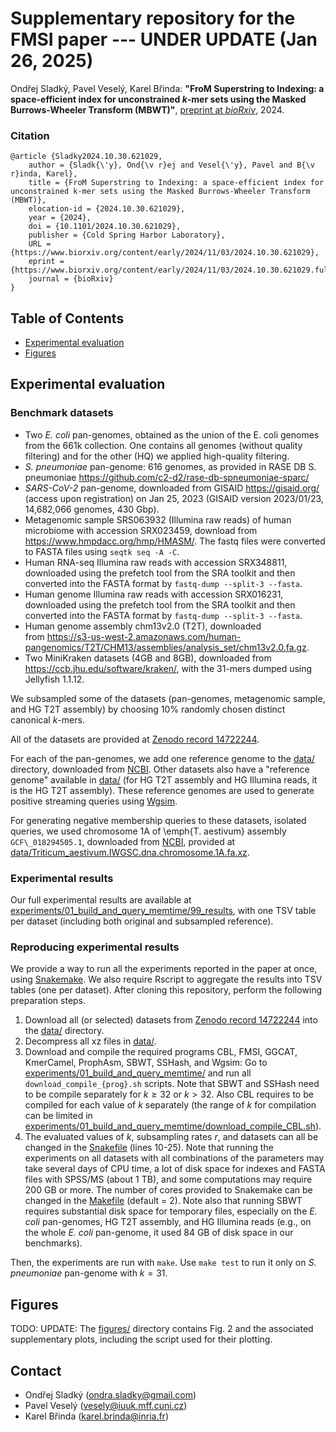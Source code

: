 # Supplementary repository for the FMSI paper --- UNDER UPDATE (Jan 26, 2025)

Ondřej Sladký, Pavel Veselý, Karel Břinda:
**"FroM Superstring to Indexing: a space-efficient index for unconstrained *k*-mer sets using the Masked Burrows-Wheeler Transform (MBWT)"**, [preprint at *bioRxiv*](https://www.biorxiv.org/content/10.1101/2024.10.30.621029), 2024.

### Citation

```
@article {Sladky2024.10.30.621029,
	author = {Sladk{\'y}, Ond{\v r}ej and Vesel{\'y}, Pavel and B{\v r}inda, Karel},
	title = {FroM Superstring to Indexing: a space-efficient index for unconstrained k-mer sets using the Masked Burrows-Wheeler Transform (MBWT)},
	elocation-id = {2024.10.30.621029},
	year = {2024},
	doi = {10.1101/2024.10.30.621029},
	publisher = {Cold Spring Harbor Laboratory},
	URL = {https://www.biorxiv.org/content/early/2024/11/03/2024.10.30.621029},
	eprint = {https://www.biorxiv.org/content/early/2024/11/03/2024.10.30.621029.full.pdf},
	journal = {bioRxiv}
}

```

## Table of Contents

<!-- vim-markdown-toc GFM -->

* [Experimental evaluation](#experimental-evaluation)
* [Figures](#figures)

<!-- vim-markdown-toc -->


## Experimental evaluation

### Benchmark datasets

* Two *E. coli* pan-genomes, obtained as the union of the E. coli genomes from the 661k collection. One contains all genomes (without quality filtering) and for the other (HQ) we applied high-quality filtering.
* *S. pneumoniae* pan-genome: 616 genomes, as provided in RASE DB S. pneumoniae https://github.com/c2-d2/rase-db-spneumoniae-sparc/
* *SARS-CoV-2* pan-genome, downloaded from GISAID https://gisaid.org/ (access upon registration) on Jan 25, 2023 (GISAID version 2023/01/23, 14,682,066 genomes, 430 Gbp).
* Metagenomic sample SRS063932 (Illumina raw reads) of human microbiome with accession SRX023459, download from https://www.hmpdacc.org/hmp/HMASM/. The fastq files were converted to FASTA files using `seqtk seq -A -C`.
* Human RNA-seq Illumina raw reads with accession SRX348811, downloaded using the prefetch tool from the SRA toolkit and then converted into the FASTA format by `fastq-dump --split-3 --fasta`.
* Human genome Illumina raw reads with accession SRX016231, downloaded using the prefetch tool from the SRA toolkit and then converted into the FASTA format by `fastq-dump --split-3 --fasta`.
* Human genome assembly chm13v2.0 (T2T), downloaded from https://s3-us-west-2.amazonaws.com/human-pangenomics/T2T/CHM13/assemblies/analysis_set/chm13v2.0.fa.gz.
* Two MiniKraken datasets (4GB and 8GB), downloaded from https://ccb.jhu.edu/software/kraken/, with the 31-mers dumped using Jellyfish 1.1.12.

We subsampled some of the datasets (pan-genomes, metagenomic sample, and HG T2T assembly) by choosing 10% randomly chosen distinct canonical $k$-mers. 

All of the datasets are provided at [Zenodo record 14722244](https://zenodo.org/records/14722244).

For each of the pan-genomes, we add one reference genome to the [data/](data/) directory, downloaded from [NCBI](https://www.ncbi.nlm.nih.gov/). Other datasets also have a "reference genome" available in [data/](data/) (for HG T2T assembly and HG Illumina reads, it is the HG T2T assembly). These reference genomes are used to generate positive streaming queries using [Wgsim](https://github.com/lh3/wgsim).

For generating negative membership queries to these datasets, isolated queries, we used chromosome 1A of \emph{T. aestivum} assembly `GCF\_018294505.1`, downloaded from [NCBI](https://www.ncbi.nlm.nih.gov), provided at [data/Triticum_aestivum.IWGSC.dna.chromosome.1A.fa.xz](data/Triticum_aestivum.IWGSC.dna.chromosome.1A.fa.xz).

### Experimental results

Our full experimental results are available at [experiments/01_build_and_query_memtime/99_results](experiments/01_build_and_query_memtime/99_results), with one TSV table per dataset (including both original and subsampled reference).

### Reproducing experimental results

We provide a way to run all the experiments reported in the paper at once, using [Snakemake](https://snakemake.readthedocs.io/en/stable/). We also require Rscript to aggregate the results into TSV tables (one per dataset).
After cloning this repository, perform the following preparation steps.

1. Download all (or selected) datasets from [Zenodo record 14722244](https://zenodo.org/records/14722244) into the [data/](data/) directory.
2. Decompress all xz files in [data/](data/).
3. Download and compile the required programs CBL, FMSI, GGCAT, KmerCamel, ProphAsm, SBWT, SSHash, and Wgsim: Go to [experiments/01_build_and_query_memtime/](experiments/01_build_and_query_memtime/) and run all `download_compile_{prog}.sh` scripts. Note that SBWT and SSHash need to be compile separately for $k \ge 32$ or $k > 32$. Also 
CBL requires to be compiled for each value of *k* separately (the range of $k$ for compilation can be limited in [experiments/01_build_and_query_memtime/download_compile_CBL.sh](download_compile_CBL.sh)).
4. The evaluated values of *k*, subsampling rates *r*, and datasets can all be changed in the [Snakefile](experiments/01_build_and_query_memtime/Snakefile) (lines 10-25). Note that running the experiments on all datasets with all combinations of the parameters may take several days of CPU time, a lot of disk space for indexes and FASTA files with SPSS/MS (about 1 TB), and some computations may require 200 GB or more. The number of cores provided to Snakemake can be changed in the [Makefile](experiments/01_build_and_query_memtime/Makefile) (default = 2). Note also that running SBWT requires substantial disk space for temporary files, especially on the *E. coli* pan-genomes, HG T2T assembly, and HG Illumina reads  (e.g., on the whole *E. coli* pan-genome, it used 84 GB of disk space in our benchmarks). 

Then, the experiments are run with `make`. Use `make test` to run it only on *S. pneumoniae* pan-genome with $k=31$.

## Figures

TODO: UPDATE: The [figures/](figures/) directory contains Fig. 2 and the associated supplementary plots, including the script used for their plotting.

## Contact

* Ondřej Sladký (ondra.sladky@gmail.com)
* Pavel Veselý (vesely@iuuk.mff.cuni.cz)
* Karel Břinda (karel.brinda@inria.fr)
